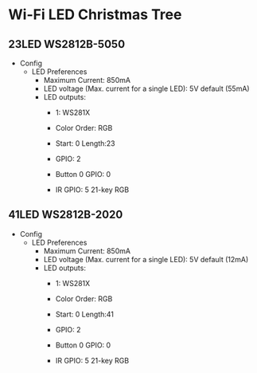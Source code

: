 # Wi-Fi LED Christmas Tree

## 23LED WS2812B-5050
* Config
  * LED Preferences
    * Maximum Current: 850mA
    * LED voltage (Max. current for a single LED): 5V default (55mA)
    * LED outputs:
      * 1: WS281X
      * Color Order: RGB
      * Start: 0    Length:23
      * GPIO: 2
      
      * Button 0 GPIO: 0
      * IR GPIO: 5    21-key RGB



## 41LED WS2812B-2020
* Config
  * LED Preferences
    * Maximum Current: 850mA
    * LED voltage (Max. current for a single LED): 5V default (12mA)
    * LED outputs:
      * 1: WS281X
      * Color Order: RGB
      * Start: 0    Length:41
      * GPIO: 2
      
      * Button 0 GPIO: 0
      * IR GPIO: 5    21-key RGB






